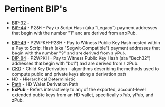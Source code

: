 # Pertinent BIP's
* [BIP-32]() - 
* [BIP-44](https://github.com/bitcoin/bips/blob/master/bip-0044.mediawiki) - P2SH - Pay to Script Hash (aka "Legacy") payment addresses that begin with the number "1" and are derived from an xPub. 
- [BIP-49](https://github.com/bitcoin/bips/blob/master/bip-0049.mediawiki) - P2WPKH-P2SH - Pay to Witness Public Key Hash nested within a Pay to Script Hash (aka "Segwit-Compatible") payment addresses that begin with the number "3" and are derived from a yPub.
- [BIP-84](https://github.com/bitcoin/bips/blob/master/bip-0084.mediawiki) - P2WPKH - Pay to Witness Public Key Hash (aka "Bech32") addresses that begin with "bc1") and are derived from a zPub.
- [CKD](https://github.com/bitcoin/bips/blob/master/bip-0032.mediawiki#Specification_Key_derivation) - Child Key Derivation  - algorithms describing the methods used to compute public and private keys along a derivation path
- [HD](https://en.bitcoin.it/wiki/Deterministic_wallet) - Hierarchical Deterministic
- [Path](https://github.com/bitcoin/bips/blob/master/bip-0044.mediawiki#path-levels) - HD Wallet Derivation Path
- **ExPub** - Refers interactively to any of the exported, account-level extended public keys from an HD wallet, specifically xPub, yPub, and zPub. 
